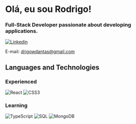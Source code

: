 <h1 align="left">Olá, eu sou Rodrigo! </h1>

### Full-Stack Developer passionate about developing applications.

[![Linkedin](https://img.shields.io/badge/LinkedIn-0077B5?style=for-the-badge&logo=linkedin&logoColor=white)](https://www.linkedin.com/in/drigow/)

E-mail: [drigowdantas@gmail.com](mailto:drigowdantas@gmail.com)

## Languages and Technologies

### Experienced

![React](https://img.shields.io/badge/React-20232A?style=for-the-badge&logo=react&logoColor=61DAFB)
![CSS3](https://img.shields.io/badge/CSS-239120?&style=for-the-badge&logo=css3&logoColor=white)


### Learning

![TypeScript](https://img.shields.io/badge/TypeScript-007ACC?style=for-the-badge&logo=typescript&logoColor=white)
![SQL](https://img.shields.io/badge/PostgreSQL-316192?style=for-the-badge&logo=postgresql&logoColor=white)
![MongoDB](https://img.shields.io/badge/MongoDB-4EA94B?style=for-the-badge&logo=mongodb&logoColor=white)
